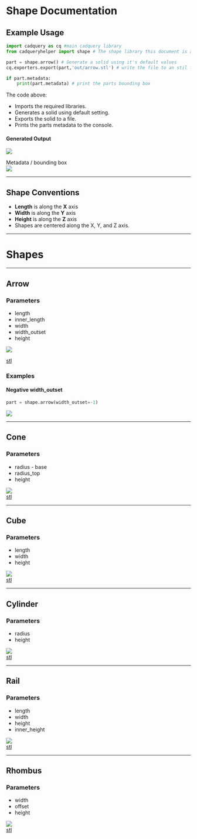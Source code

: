 # Shape Documentation

## Example Usage

``` python
import cadquery as cq #main cadquery library
from cadqueryhelper import shape # The shape library this document is about

part = shape.arrow() # Generate a solid using it's default values
cq.exporters.export(part,'out/arrow.stl') # write the file to an stil file

if part.metadata:
    print(part.metadata) # print the parts bounding box
```

The code above:
* Imports the required libraries.
* Generates a solid using default setting.
* Exports the solid to a file.
* Prints the parts metadata to the console.

#### Generated Output
![](image/01.png)

Metadata / bounding box
<br />![](image/02.png)

----

## Shape Conventions
* **Length** is along the **X** axis
* **Width** is along the **Y** axis
* **Height** is along the **Z** axis
* Shapes are centered along the X, Y, and Z axis.

---

# Shapes

---

## Arrow
### Parameters
* length
* inner_length
* width
* width_outset
* height

![](image/04.png)

[stl](../out/arrow.stl)

### Examples

#### Negative width_outset

``` python
part = shape.arrow(width_outset=-1)
```

![](image/05.png)

---
## Cone
### Parameters
* radius - base
* radius_top
* height

![](image/06.png)
<br />
[stl](../out/cone.stl)

---
## Cube
### Parameters
* length
* width
* height

![](image/07.png)
<br />
[stl](../out/cube.stl)

---
## Cylinder
### Parameters
* radius
* height

![](image/08.png)
<br />
[stl](../out/cylinder.stl)

---
## Rail
### Parameters
* length
* width
* height
* inner_height

![](image/09.png)
<br />
[stl](../out/rail.stl)

---
## Rhombus
### Parameters
* width
* offset
* height

![](image/10.png)
<br />
[stl](../out/rhombus.stl)
